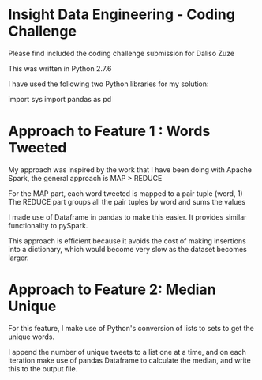 Insight Data Engineering - Coding Challenge
===========================================================

Please find included the coding challenge submission for Daliso Zuze

This was written in Python 2.7.6

I have used the following two Python libraries for my solution:

import sys
import pandas as pd


Approach to Feature 1 : Words Tweeted
=====================================

My approach was inspired by the work that I have been doing with Apache Spark,
the general approach is MAP > REDUCE

For the MAP part, each word tweeted is mapped to a pair tuple (word, 1)
The REDUCE part groups all the pair tuples by word and sums the values

I made use of Dataframe in pandas to make this easier. It provides similar functionality to pySpark.

This approach is efficient because it avoids the cost of making insertions into a
dictionary, which would become very slow as the dataset becomes larger.



Approach to Feature 2: Median Unique
====================================

For this feature, I make use of Python's conversion of lists to sets to get the 
unique words. 

I append the number of unique tweets to a list one at a time, and on each iteration
make use of pandas Dataframe to calculate the median, and write this to the output file.